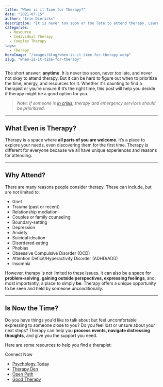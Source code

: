 ```yaml
---
title: "When is it Time for Therapy?"
date: "2021-07-15"
author: "Erin Dierickx"
description: "It is never too soon or too late to attend therapy. Learn how therapy can benefit your well-being and help you find a therapist that fits your needs."
categories:
  - Resource
  - Individual Therapy
  - Couples Therapy
tags:
  - Therapy
heroImage: "/images/blog/when-is-it-time-for-therapy.webp"
slug: "when-is-it-time-for-therapy"
---
```


The short answer: **anytime**. It is never too soon, never too late, and never not okay to attend therapy. But it can be hard to figure out when to prioritize the time, energy, and resources for it. Whether it's daunting to find a therapist or you’re unsure if it’s the right time, this post will help you decide if therapy might be a good option for you.

> *Note: If someone is [in crisis](https://www.crisisconnections.org/24-hour-crisis-line/), therapy and emergency services should be prioritized.*

---

## What Even is Therapy?

Therapy is a space where **all parts of you are welcome**. It’s a place to explore your needs, even discovering them for the first time. Therapy is different for everyone because we all have unique experiences and reasons for attending. 

---

## Why Attend?

There are many reasons people consider therapy. These can include, but are not limited to:

- Grief
- Trauma (past or recent)
- Relationship mediation
- Couples or family counseling
- Boundary-setting
- Depression
- Anxiety
- Suicidal ideation
- Disordered eating
- Phobias
- Obsessive Compulsive Disorder (OCD)
- Attention Deficit/Hyperactivity Disorder (ADHD/ADD)
- Insomnia

However, therapy is not limited to these issues. It can also be a space for **problem-solving, gaining outside perspectives, expressing feelings**, and, most importantly, a place to simply **be**. Therapy offers a unique opportunity to be seen and held by someone unconditionally.

---

## Is Now the Time?

Do you have things you'd like to talk about but feel uncomfortable expressing to someone close to you? Do you feel lost or unsure about your next steps? Therapy can help you **process events, navigate distressing thoughts**, and give you the support you need.

Here are some resources to help you find a therapist:

<div class="text-center">
  <nuxt-link to="/contact" class="bg-blue-500 text-white py-2 px-4 rounded hover:bg-blue-600">
    Connect Now
  </nuxt-link>
</div>

- [Psychology Today](https://www.psychologytoday.com/us/therapists)
- [Therapy Den](https://www.therapyden.com/)
- [Open Path](https://openpathcollective.org/)
- [Good Therapy](https://www.goodtherapy.org/)
